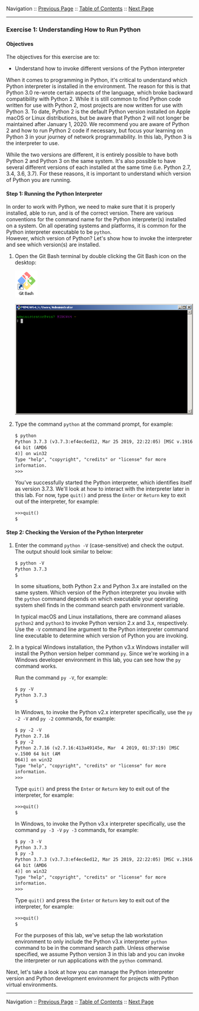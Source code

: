 Navigation :: [Previous Page](LTRPRG-1100-02b1-Python.md) :: [Table of Contents](LTRPRG-1100-00-Intro.md#table-of-contents) :: [Next Page](LTRPRG-1100-02b3-Python-Ex2.md)

---

### Exercise 1: Understanding How to Run Python

#### Objectives

The objectives for this exercise are to:

* Understand how to invoke different versions of the Python interpreter

When it comes to programming in Python, it's critical to understand which Python interpreter is installed in the 
environment. The reason for this is that Python 3.0 re-wrote certain aspects of the language, which broke backward 
compatibility with Python 2. While it is still common to find Python code written for use with Python 2, most 
projects are now written for use with Python 3. To date, Python 2 is the default Python version installed on 
Apple macOS or Linux distributions, but be aware that Python 2 will not longer be maintained after January 1, 
2020.  We recommend you are aware of Python 2 and how to run Python 2 code if necessary, but focus your learning on
Python 3 in your journey of network programmability.  In this lab, Python 3 is the interpreter to use.

While the two versions are different, it is entirely possible to have both Python 2 and Python 3 on the same system. 
It's also possible to have several different versions of each installed at the same time (i.e. Python 2.7, 3.4, 3.6,
3.7). For these reasons, it is important to understand which version of Python you are running.

#### Step 1: Running the Python Interpreter

In order to work with Python, we need to make sure that it is properly installed, able to run, and is of the 
correct version.  There are various conventions for the command name for the Python interpreter(s) installed on a 
system.  On all operating systems and platforms, it is common for the Python interpreter executable to be `python`.  
However, which version of Python?  Let's show how to invoke the interpreter and see which version(s) are installed.

1. Open the Git Bash terminal by double clicking the Git Bash icon on the desktop:
    
    ![Git Bash Icon](assets/GitBash-Icon.png)
    
    ![Git Bash Terminal](assets/GitBash-Term.png)

2. Type the command `python` at the command prompt, for example:
    
    ```
    $ python
    Python 3.7.3 (v3.7.3:ef4ec6ed12, Mar 25 2019, 22:22:05) [MSC v.1916 64 bit (AMD6
    4)] on win32
    Type "help", "copyright", "credits" or "license" for more information.
    >>>
    ```
    
    You've successfully started the Python interpreter, which identifies itself as version 3.7.3.  We'll look at 
    how to interact with the interpreter later in this lab.  For now, type `quit()` and press the `Enter` or `Return` 
    key to exit out of the interpreter, for example:
    
    ```
    >>>quit()
    $
    ```

#### Step 2: Checking the Version of the Python Interpreter

1.  Enter the command `python -V` (case-sensitive) and check the output.  The output should look
similar to below:
    
    ```
    $ python -V
    Python 3.7.3
    $
    ```
    
    In some situations, both Python 2.x and Python 3.x are installed on the same system.  Which version of the Python
    interpreter you invoke with the `python` command depends on which executable your operating system shell finds 
    in the command search path environment variable.
    
    In typical macOS and Linux installations, there are command aliases `python2` and `python3` to invoke Python 
    version 2.x and 3.x, respectively.  Use the `-V` command line argument to the Python interpreter command line 
    executable to determine which version of Python you are invoking.
    
2.  In a typical Windows installation, the Python v3.x Windows installer will install the Python version helper 
command `py`.  Since we're working in a Windows developer environment in this lab, you can see how the `py` command 
works.
    
    Run the command `py -V`, for example:
    
    ```
    $ py -V
    Python 3.7.3
    $
    ```
    
    In Windows, to invoke the Python v2.x interpreter specifically, use the `py -2 -V` and `py -2` commands, for 
    example:
    
    ```
    $ py -2 -V
    Python 2.7.16
    $ py -2
    Python 2.7.16 (v2.7.16:413a49145e, Mar  4 2019, 01:37:19) [MSC v.1500 64 bit (AM
    D64)] on win32
    Type "help", "copyright", "credits" or "license" for more information.
    >>>
    ```
    
    Type `quit()` and press the `Enter` or `Return` key to exit out of the interpreter, for example:
    
    ```
    >>>quit()
    $
    ```
    
    In Windows, to invoke the Python v3.x interpreter specifically, use the command `py -3 -V` `py -3` commands, for 
    example:
    
    ```
    $ py -3 -V
    Python 3.7.3
    $ py -3
    Python 3.7.3 (v3.7.3:ef4ec6ed12, Mar 25 2019, 22:22:05) [MSC v.1916 64 bit (AMD6
    4)] on win32
    Type "help", "copyright", "credits" or "license" for more information.
    >>>
    ```
    
    Type `quit()` and press the `Enter` or `Return` key to exit out of the interpreter, for example:
    
    ```
    >>>quit()
    $
    ```
    
    For the purposes of this lab, we've setup the lab workstation environment to only include the Python v3.x 
    interpreter `python` command to be in the command search path.  Unless otherwise specified, we assume Python 
    version 3 in this lab and you can invoke the interpreter or run applications with the `python` command.

Next, let's take a look at how you can manage the Python interpreter version and Python development environment for 
projects with Python virtual environments.

---

Navigation :: [Previous Page](LTRPRG-1100-02b1-Python.md) :: [Table of Contents](LTRPRG-1100-00-Intro.md#table-of-contents) :: [Next Page](LTRPRG-1100-02b3-Python-Ex2.md)
